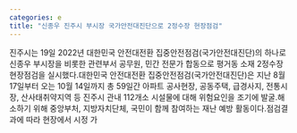 ```yaml
---
categories: e
title: "신종우 진주시 부시장 국가안전대진단으로 2정수장 현장점검"
---
```

진주시는 19일 2022년 대한민국 안전대전환 집중안전점검(국가안전대진단)의 하나로 신종우 부시장을 비롯한 관련부서 공무원, 민간 전문가 합동으로 평거동 소재 2정수장 현장점검을 실시했다.대한민국 안전대전환 집중안전점검(국가안전대진단)은 지난 8월 17일부터 오는 10월 14일까지 총 59일간 아파트 공사현장, 공동주택, 급경사지, 전통시장, 산사태취약지역 등 진주시 관내 112개소 시설물에 대해 위험요인을 조기에 발굴․해소하기 위해 중앙부처, 지방자치단체, 국민이 함께 참여하는 재난 예방 활동이다.점검결과에 따라 현장에서 시정 가